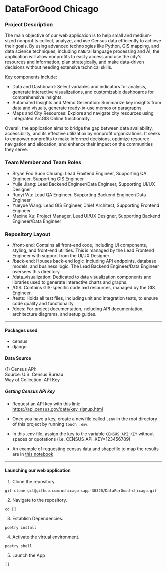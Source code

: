 # DataForGood Chicago

### **Project Description**
The main objective of our web application is to help small and medium-sized nonprofits collect, analyze, and use Census data efficiently to achieve their goals. By using advanced technologies like Python, GIS mapping, and data science techniques, including natural language processing and AI, the application will allow nonprofits to easily access and use the city's resources and information, plan strategically, and make data-driven decisions without needing extensive technical skills.

Key components include:
- Data and Dashboard: Select variables and indicators for analysis, generate interactive visualizations, and customizable dashboards for comprehensive insights.
- Automated Insights and Memo Generation: Summarize key insights from data and visuals, generate ready-to-use memos or paragraphs.
- Maps and City Resources: Explore and navigate city resources using integrated ArcGIS Online functionality.

Overall, the application aims to bridge the gap between data availability, accessibility, and its effective utilization by nonprofit organizations. It seeks to empower nonprofits to make informed decisions, optimize resource navigation and allocation, and enhance their impact on the communities they serve.

### **Team Member and Team Roles**
- Bryan Foo Suon Chuang: Lead Frontend Engineer, Supporting QA Engineer, Supporting GIS Engineer
- Yujie Jiang: Lead Backend Engineer/Data Engineer, Supporting UI/UX Designer
- Ruoyi Wu: Lead QA Engineer, Supporting Backend Engineer/Data Engineer
- Yueyue Wang: Lead GIS Engineer, Chief Architect, Supporting Frontend Engineer
- Maxine Xu: Project Manager, Lead UI/UX Designer, Supporting Backend Engineer/Data Engineer

### **Repository Layout**
- /front-end: Contains all front-end code, including UI components, styling, and front-end utilities. This is managed by the Lead Frontend Engineer with support from the UI/UX Designer.
- /back-end: Houses back-end logic, including API endpoints, database models, and business logic. The Lead Backend Engineer/Data Engineer oversees this directory.
- /data_visualization: Dedicated to data visualization components and libraries used to generate interactive charts and graphs.
- /GIS: Contains GIS-specific code and resources, managed by the GIS Engineer.
- /tests: Holds all test files, including unit and integration tests, to ensure code quality and functionality.
- /docs: For project documentation, including API documentation, architecture diagrams, and setup guides.
__________________

#### **Packages used**
- census
- django


#### **Data Source**

(1) Census API:\
Source: U.S. Census Bureau\
Way of Collection: API Key

##### Getting Census API key
- Request an API key with this link: https://api.census.gov/data/key_signup.html
- Once you have a key, create a new file called `.env` in the root directory of this project by running `touch .env`.
- In this .env file, assign the key to the variable `CENSUS_API_KEY` without spaces or quotations (i.e. CENSUS_API_KEY=123456789)

- An example of requesting census data and shapefile to map the results are in [this notebook](census_test.ipynb)
__________________

#### **Launching our web application**

1. Clone the repository.
```
git clone git@github.com:uchicago-capp-30320/DataForGood-chicago.git
```
2. Navigate to the repository.
```
cd []
```
3. Establish Dependencies.
```
poetry install
```
4. Activate the virtual environment.
```
poetry shell
```
5. Launch the App
```
[]
